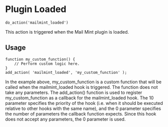 # Plugin Loaded 

<Badge type="tip" vertical="top" text="Mail Mint Core" /> <Badge type="warning" vertical="top" text="Basic" />

```do_action('mailmint_loaded')```

This action is triggered when the Mail Mint plugin is loaded.


## Usage

```
function my_custom_function() {
    // Perform custom logic here.
}
add_action( 'mailmint_loaded', 'my_custom_function' );

```

In the example above, my_custom_function is a custom function that will be called when the mailmint_loaded hook is triggered. The function does not take any parameters.
The add_action() function is used to register my_custom_function as a callback for the mailmint_loaded hook. The 10 parameter specifies the priority of the hook (i.e. when it should be executed relative to other hooks with the same name), and the 0 parameter specifies the number of parameters the callback function expects. Since this hook does not accept any parameters, the 0 parameter is used.

